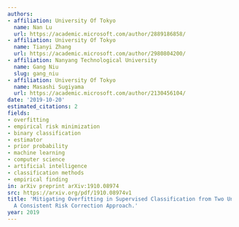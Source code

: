 ```yaml
---
authors:
- affiliation: University Of Tokyo
  name: Nan Lu
  url: https://academic.microsoft.com/author/2889186858/
- affiliation: University Of Tokyo
  name: Tianyi Zhang
  url: https://academic.microsoft.com/author/2980804200/
- affiliation: Nanyang Technological University
  name: Gang Niu
  slug: gang_niu
- affiliation: University Of Tokyo
  name: Masashi Sugiyama
  url: https://academic.microsoft.com/author/2130456104/
date: '2019-10-20'
estimated_citations: 2
fields:
- overfitting
- empirical risk minimization
- binary classification
- estimator
- prior probability
- machine learning
- computer science
- artificial intelligence
- classification methods
- empirical finding
in: arXiv preprint arXiv:1910.08974
src: https://arxiv.org/pdf/1910.08974v1
title: 'Mitigating Overfitting in Supervised Classification from Two Unlabeled Datasets:
  A Consistent Risk Correction Approach.'
year: 2019
---
```

